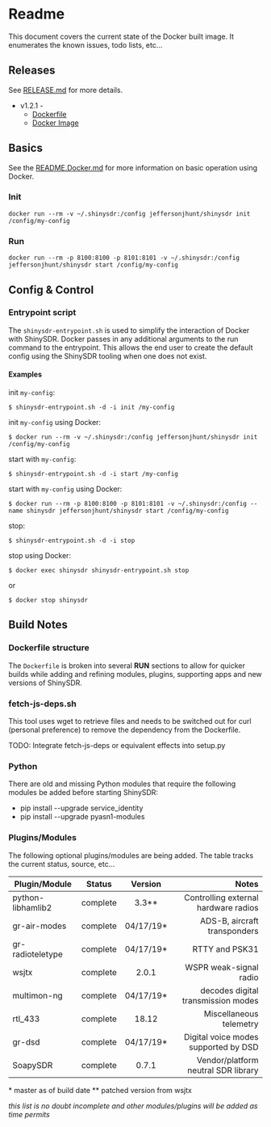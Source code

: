 # Readme

This document covers the current state of the Docker built image. It enumerates the known issues, todo lists, etc...

## Releases

See [RELEASE.md](https://github.com/jeffersonjhunt/shinysdr-docker/blob/v1.2.1/RELEASE.md "RELEASE.md") for more details.

* v1.2.1 - 
    * [Dockerfile](https://github.com/jeffersonjhunt/shinysdr-docker/blob/v1.2.1/Dockerfile "Dockerfile")
    * [Docker Image](https://hub.docker.com/r/jeffersonjhunt/shinysdr "Docker Image")

## Basics

See the [README.Docker.md](https://github.com/jeffersonjhunt/shinysdr-docker/blob/v1.2.1/README.Docker.md "README.Docker.md") for more information on basic operation using Docker.

### Init

```
docker run --rm -v ~/.shinysdr:/config jeffersonjhunt/shinysdr init /config/my-config
```

### Run

```
docker run --rm -p 8100:8100 -p 8101:8101 -v ~/.shinysdr:/config jeffersonjhunt/shinysdr start /config/my-config
```

## Config & Control

### Entrypoint script

The `shinysdr-entrypoint.sh` is used to simplify the interaction of Docker with ShinySDR. Docker passes in any additional arguments to the run command to the entrypoint. This allows the end user to create the default config using the ShinySDR tooling when one does not exist.

#### Examples

init `my-config`:
```
$ shinysdr-entrypoint.sh -d -i init /my-config
```

init `my-config` using Docker:
```
$ docker run --rm -v ~/.shinysdr:/config jeffersonjhunt/shinysdr init /config/my-config
```

start with `my-config`:
```
$ shinysdr-entrypoint.sh -d -i start /my-config
```

start with `my-config` using Docker:
```
$ docker run --rm -p 8100:8100 -p 8101:8101 -v ~/.shinysdr:/config --name shinysdr jeffersonjhunt/shinysdr start /config/my-config
```

stop:
```
$ shinysdr-entrypoint.sh -d -i stop
```

stop using Docker:
```
$ docker exec shinysdr shinysdr-entrypoint.sh stop
```
or
```
$ docker stop shinysdr
```

## Build Notes

### Dockerfile structure

The `Dockerfile` is broken into several __RUN__ sections to allow for quicker builds while adding and refining modules, plugins, supporting apps and new versions of  ShinySDR.

### fetch-js-deps.sh

This tool uses wget to retrieve files and needs to be switched out for curl (personal preference) to remove the dependency from the Dockerfile.

TODO: Integrate fetch-js-deps or equivalent effects into setup.py

### Python

There are old and missing Python modules that require the following modules be added before starting ShinySDR:

* pip install --upgrade service_identity
* pip install --upgrade pyasn1-modules 

### Plugins/Modules

The following optional plugins/modules are being added. The table tracks the current status, source, etc...

| Plugin/Module    | Status   | Version | Notes                                |
| ---------------- |:--------:|:-------:| ------------------------------------:|
| python-libhamlib2| complete |   3.3** | Controlling external hardware radios |
| gr-air-modes     | complete |04/17/19*| ADS-B, aircraft transponders         |
| gr-radioteletype | complete |04/17/19*| RTTY and PSK31                       |
| wsjtx            | complete |  2.0.1  | WSPR weak-signal radio               |
| multimon-ng      | complete |04/17/19*| decodes digital transmission modes   |
| rtl_433          | complete |  18.12  | Miscellaneous telemetry              |
| gr-dsd           | complete |04/17/19*| Digital voice modes supported by DSD |
| SoapySDR         | complete |  0.7.1  | Vendor/platform neutral SDR library  |

&ast; master as of build date
&ast;&ast; patched version from wsjtx

*this list is no doubt incomplete and other modules/plugins will be added as time permits*
